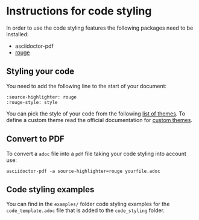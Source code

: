 # Instructions for code styling

In order to use the code styling features the following packages need to be installed: 
* asciidoctor-pdf
* [rouge](https://docs.asciidoctor.org/asciidoctor/latest/syntax-highlighting/rouge/#install-rouge)

## Styling your code

You need to add the following line to the start of your document:
```shell
:source-highlighter: rouge
:rouge-style: style
```

You can pick the style of your code from the following [list of themes](https://github.com/rouge-ruby/rouge/tree/master/lib/rouge/themes).
To define a custom theme read the official documentation for [custom themes](https://docs.asciidoctor.org/pdf-converter/latest/theme/source-highlighting-theme/#define-a-custom-highlighting-theme).

## Convert to PDF 

To convert a `adoc` file into a `pdf` file taking your code styling into account use:
```
asciidoctor-pdf -a source-highlighter=rouge yourfile.adoc
```

## Code styling examples  

You can find in the `examples/` folder code styling examples for the `code_template.adoc` file that is added to the `code_styling` folder. 
